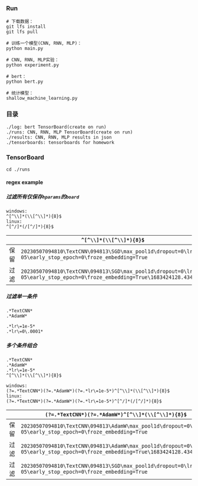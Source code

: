 ### Run
```
# 下载数据：
git lfs install
git lfs pull

# 训练一个模型(CNN, RNN, MLP)：
python main.py

# CNN, RNN, MLP实验：
python experiment.py

# bert：
python bert.py

# 统计模型：
shallow_machine_learning.py
```

### 目录
```
./log: bert TensorBoard(create on run)
./runs: CNN, RNN, MLP TensorBoard(create on run)
./results: CNN, RNN, MLP results in json
./tensorboards: tensorboards for homework
```

### TensorBoard
```
cd ./runs
```
#### regex example
##### 过滤所有仅保存`hparams`的`board`
```
windows:
^[^\\]*(\\[^\\]*){8}$
linux:
^[^/]*(/[^/]*){8}$
```
|    | `^[^\\]*(\\[^\\]*){8}$` |
|----|----|
| 保留 | `20230507094810\TextCNN\094813\SGD\max_pool1d\dropout=0\lr=1e-05\early_stop_epoch=0\froze_embedding=True` |
| 过滤 | `20230507094810\TextCNN\094813\SGD\max_pool1d\dropout=0\lr=1e-05\early_stop_epoch=0\froze_embedding=True\1683424128.4343944` |

##### 过滤单一条件
```
.*TextCNN*
.*AdamW*

.*lr\=1e-5*
.*lr\=0\.0001*
```

##### 多个条件组合
```
.*TextCNN*
.*AdamW*
.*lr\=1e-5*
^[^\\]*(\\[^\\]*){8}$

windows:
(?=.*TextCNN*)(?=.*AdamW*)(?=.*lr\=1e-5*)^[^\\]*(\\[^\\]*){8}$
linux:
(?=.*TextCNN*)(?=.*AdamW*)(?=.*lr\=1e-5*)^[^/]*(/[^/]*){8}$
```
|    | `(?=.*TextCNN*)(?=.*AdamW*)^[^\\]*(\\[^\\]*){8}$` |
|----|----|
| 保留 | `20230507094810\TextCNN\094813\AdamW\max_pool1d\dropout=0\lr=1e-05\early_stop_epoch=0\froze_embedding=True` |
| 过滤 | `20230507094810\TextCNN\094813\AdamW\max_pool1d\dropout=0\lr=1e-05\early_stop_epoch=0\froze_embedding=True\1683424128.4343944` |
| 过滤 | `20230507094810\TextCNN\094813\SGD\max_pool1d\dropout=0\lr=1e-05\early_stop_epoch=0\froze_embedding=True` |

